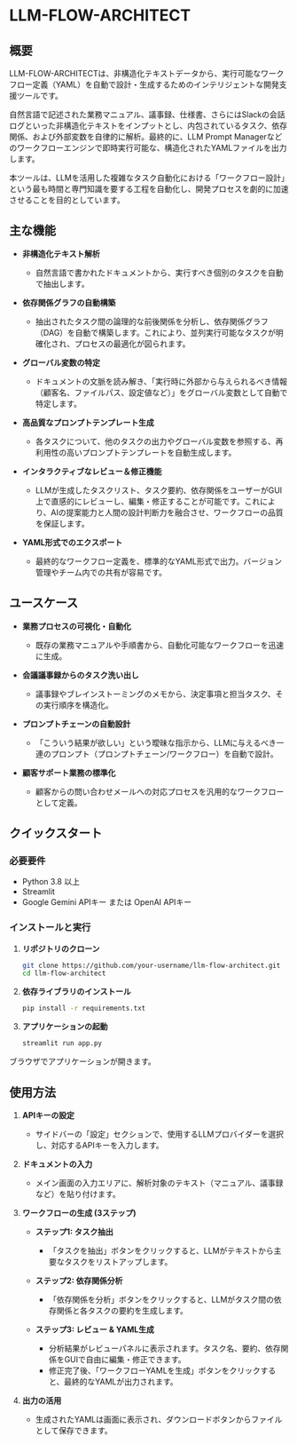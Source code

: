# LLM-FLOW-ARCHITECT

## 概要

LLM-FLOW-ARCHITECTは、非構造化テキストデータから、実行可能なワークフロー定義（YAML）を自動で設計・生成するためのインテリジェントな開発支援ツールです。

自然言語で記述された業務マニュアル、議事録、仕様書、さらにはSlackの会話ログといった非構造化テキストをインプットとし、内包されているタスク、依存関係、および外部変数を自律的に解析。最終的に、LLM Prompt Managerなどのワークフローエンジンで即時実行可能な、構造化されたYAMLファイルを出力します。

本ツールは、LLMを活用した複雑なタスク自動化における「ワークフロー設計」という最も時間と専門知識を要する工程を自動化し、開発プロセスを劇的に加速させることを目的としています。

## 主な機能

- **非構造化テキスト解析**
  - 自然言語で書かれたドキュメントから、実行すべき個別のタスクを自動で抽出します。

- **依存関係グラフの自動構築**
  - 抽出されたタスク間の論理的な前後関係を分析し、依存関係グラフ（DAG）を自動で構築します。これにより、並列実行可能なタスクが明確化され、プロセスの最適化が図られます。

- **グローバル変数の特定**
  - ドキュメントの文脈を読み解き、「実行時に外部から与えられるべき情報（顧客名、ファイルパス、設定値など）」をグローバル変数として自動で特定します。

- **高品質なプロンプトテンプレート生成**
  - 各タスクについて、他のタスクの出力やグローバル変数を参照する、再利用性の高いプロンプトテンプレートを自動生成します。

- **インタラクティブなレビュー＆修正機能**
  - LLMが生成したタスクリスト、タスク要約、依存関係をユーザーがGUI上で直感的にレビューし、編集・修正することが可能です。これにより、AIの提案能力と人間の設計判断力を融合させ、ワークフローの品質を保証します。

- **YAML形式でのエクスポート**
  - 最終的なワークフロー定義を、標準的なYAML形式で出力。バージョン管理やチーム内での共有が容易です。

## ユースケース

- **業務プロセスの可視化・自動化**
  - 既存の業務マニュアルや手順書から、自動化可能なワークフローを迅速に生成。

- **会議議事録からのタスク洗い出し**
  - 議事録やブレインストーミングのメモから、決定事項と担当タスク、その実行順序を構造化。

- **プロンプトチェーンの自動設計**
  - 「こういう結果が欲しい」という曖昧な指示から、LLMに与えるべき一連のプロンプト（プロンプトチェーン/ワークフロー）を自動で設計。

- **顧客サポート業務の標準化**
  - 顧客からの問い合わせメールへの対応プロセスを汎用的なワークフローとして定義。

## クイックスタート

### 必要要件

- Python 3.8 以上
- Streamlit
- Google Gemini APIキー または OpenAI APIキー

### インストールと実行

1. **リポジトリのクローン**
   ```bash
   git clone https://github.com/your-username/llm-flow-architect.git
   cd llm-flow-architect
   ```

2. **依存ライブラリのインストール**
   ```bash
   pip install -r requirements.txt
   ```

3. **アプリケーションの起動**
   ```bash
   streamlit run app.py
   ```

ブラウザでアプリケーションが開きます。

## 使用方法

1. **APIキーの設定**
   - サイドバーの「設定」セクションで、使用するLLMプロバイダーを選択し、対応するAPIキーを入力します。

2. **ドキュメントの入力**
   - メイン画面の入力エリアに、解析対象のテキスト（マニュアル、議事録など）を貼り付けます。

3. **ワークフローの生成 (3ステップ)**
   - **ステップ1: タスク抽出**
     - 「タスクを抽出」ボタンをクリックすると、LLMがテキストから主要なタスクをリストアップします。
   
   - **ステップ2: 依存関係分析**
     - 「依存関係を分析」ボタンをクリックすると、LLMがタスク間の依存関係と各タスクの要約を生成します。
   
   - **ステップ3: レビュー & YAML生成**
     - 分析結果がレビューパネルに表示されます。タスク名、要約、依存関係をGUIで自由に編集・修正できます。
     - 修正完了後、「ワークフローYAMLを生成」ボタンをクリックすると、最終的なYAMLが出力されます。

4. **出力の活用**
   - 生成されたYAMLは画面に表示され、ダウンロードボタンからファイルとして保存できます。
   
